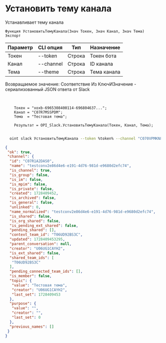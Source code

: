 ﻿---
sidebar_position: 11
---

# Установить тему канала
 Устанавливает тему канала



`Функция УстановитьТемуКанала(Знач Токен, Знач Канал, Знач Тема) Экспорт`

  | Параметр | CLI опция | Тип | Назначение |
  |-|-|-|-|
  | Токен | --token | Строка | Токен бота |
  | Канал | --channel | Строка | ID канала |
  | Тема | --theme | Строка | Тема канала |

  
  Возвращаемое значение:   Соответствие Из КлючИЗначение - сериализованный JSON ответа от Slack

<br/>




```bsl title="Пример кода"
    Токен = "xoxb-6965308400114-696804637...";
    Канал = "C07R7MSSPDM";
    Тема  = "Тестовая тема";

    Результат = OPI_Slack.УстановитьТемуКанала(Токен, Канал, Тема);
```



```sh title="Пример команды CLI"
    
  oint slack УстановитьТемуКанала --token %token% --channel "C070VPMKN8J" --theme "Тестовая тема"

```

```json title="Результат"
{
 "ok": true,
 "channel": {
  "id": "C07R1A2DAS0",
  "name": "testconv2e86d4e6-e191-4d76-981d-e9680d2efc74",
  "is_channel": true,
  "is_group": false,
  "is_im": false,
  "is_mpim": false,
  "is_private": false,
  "created": 1728409452,
  "is_archived": false,
  "is_general": false,
  "unlinked": 0,
  "name_normalized": "testconv2e86d4e6-e191-4d76-981d-e9680d2efc74",
  "is_shared": false,
  "is_org_shared": false,
  "is_pending_ext_shared": false,
  "pending_shared": [],
  "context_team_id": "T06UD92BS3C",
  "updated": 1728409453295,
  "parent_conversation": null,
  "creator": "U06UG1CAYH2",
  "is_ext_shared": false,
  "shared_team_ids": [
   "T06UD92BS3C"
  ],
  "pending_connected_team_ids": [],
  "is_member": false,
  "topic": {
   "value": "Тестовая тема",
   "creator": "U06UG1CAYH2",
   "last_set": 1728409453
  },
  "purpose": {
   "value": "",
   "creator": "",
   "last_set": 0
  },
  "previous_names": []
 }
}
```
